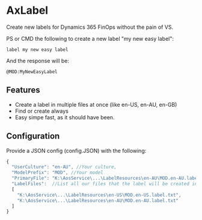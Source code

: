 # AxLabel

Create new labels for Dynamics 365 FinOps without the pain of VS.

PS or CMD the following to create a new label "my new easy label": 

```
label my new easy label
```
And the response will be:

```
@MOD:MyNewEasyLabel
```


Features
--------------------------
- Create a label in multiple files at once (like en-US, en-AU, en-GB)
- Find or create always
- Easy simpe fast, as it should have been.


Configuration
--------------------------
Provide a JSON config (config.JSON) with the following:
```Javascript
{
  "UserCulture": "en-AU", //Your culture, 
  "ModelPrefix": "MOD", //Your model
  "PrimaryFile": "K:\AosService\...\LabelResources\en-AU\MOD.en-AU.label.txt", //Primary file where the lookups will happen
  "LabelFiles":  //List all our files that the label will be created in
  [
    "K:\AosService\...\LabelResources\en-US\MOD.en-US.label.txt",
    "K:\AosService\...\LabelResources\en-AU\MOD.en-AU.label.txt"
  ]
}
```
